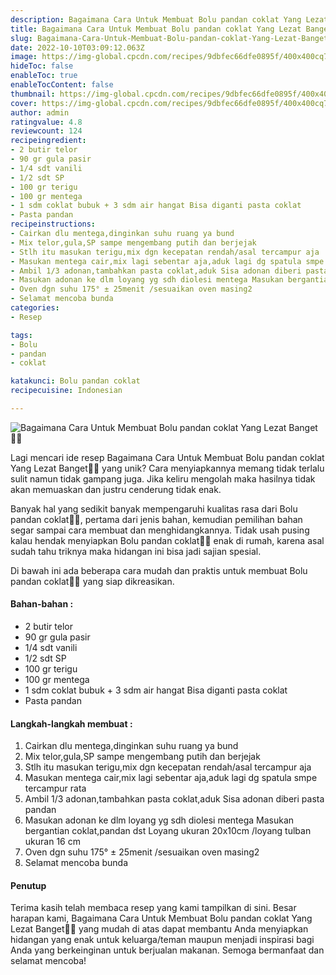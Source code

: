 ```yaml
---
description: Bagaimana Cara Untuk Membuat Bolu pandan coklat Yang Lezat Banget"
title: Bagaimana Cara Untuk Membuat Bolu pandan coklat Yang Lezat Banget
slug: Bagaimana-Cara-Untuk-Membuat-Bolu-pandan-coklat-Yang-Lezat-Banget
date: 2022-10-10T03:09:12.063Z
image: https://img-global.cpcdn.com/recipes/9dbfec66dfe0895f/400x400cq70/photo.jpg
hideToc: false
enableToc: true
enableTocContent: false
thumbnail: https://img-global.cpcdn.com/recipes/9dbfec66dfe0895f/400x400cq70/photo.jpg
cover: https://img-global.cpcdn.com/recipes/9dbfec66dfe0895f/400x400cq70/photo.jpg
author: admin
ratingvalue: 4.8
reviewcount: 124
recipeingredient:
- 2 butir telor
- 90 gr gula pasir
- 1/4 sdt vanili
- 1/2 sdt SP
- 100 gr terigu
- 100 gr mentega
- 1 sdm coklat bubuk + 3 sdm air hangat Bisa diganti pasta coklat
- Pasta pandan
recipeinstructions:
- Cairkan dlu mentega,dinginkan suhu ruang ya bund
- Mix telor,gula,SP sampe mengembang putih dan berjejak
- Stlh itu masukan terigu,mix dgn kecepatan rendah/asal tercampur aja
- Masukan mentega cair,mix lagi sebentar aja,aduk lagi dg spatula smpe tercampur rata
- Ambil 1/3 adonan,tambahkan pasta coklat,aduk Sisa adonan diberi pasta pandan
- Masukan adonan ke dlm loyang yg sdh diolesi mentega Masukan bergantian coklat,pandan dst Loyang ukuran 20x10cm /loyang tulban ukuran 16 cm
- Oven dgn suhu 175° ± 25menit /sesuaikan oven masing2
- Selamat mencoba bunda
categories:
- Resep

tags:
- Bolu
- pandan
- coklat

katakunci: Bolu pandan coklat
recipecuisine: Indonesian

---
```


![Bagaimana Cara Untuk Membuat Bolu pandan coklat Yang Lezat Banget👩‍🍳](https://img-global.cpcdn.com/recipes/9dbfec66dfe0895f/400x400cq70/photo.jpg)

Lagi mencari ide resep Bagaimana Cara Untuk Membuat Bolu pandan coklat Yang Lezat Banget👩‍🍳 yang unik? Cara menyiapkannya memang tidak terlalu sulit namun tidak gampang juga. Jika keliru mengolah maka hasilnya tidak akan memuaskan dan justru cenderung tidak enak.

Banyak hal yang sedikit banyak mempengaruhi kualitas rasa dari Bolu pandan coklat👩‍🍳, pertama dari jenis bahan, kemudian pemilihan bahan segar sampai cara membuat dan menghidangkannya. Tidak usah pusing kalau hendak menyiapkan Bolu pandan coklat👩‍🍳 enak di rumah, karena asal sudah tahu triknya maka hidangan ini bisa jadi sajian spesial.

Di bawah ini ada beberapa cara mudah dan praktis untuk membuat Bolu pandan coklat👩‍🍳 yang siap dikreasikan.

<!--inarticleads1-->

#### Bahan-bahan :

- 2 butir telor
- 90 gr gula pasir
- 1/4 sdt vanili
- 1/2 sdt SP
- 100 gr terigu
- 100 gr mentega
- 1 sdm coklat bubuk + 3 sdm air hangat Bisa diganti pasta coklat
- Pasta pandan

<!--inarticleads2-->

#### Langkah-langkah membuat :

1. Cairkan dlu mentega,dinginkan suhu ruang ya bund
1. Mix telor,gula,SP sampe mengembang putih dan berjejak
1. Stlh itu masukan terigu,mix dgn kecepatan rendah/asal tercampur aja
1. Masukan mentega cair,mix lagi sebentar aja,aduk lagi dg spatula smpe tercampur rata
1. Ambil 1/3 adonan,tambahkan pasta coklat,aduk Sisa adonan diberi pasta pandan
1. Masukan adonan ke dlm loyang yg sdh diolesi mentega Masukan bergantian coklat,pandan dst Loyang ukuran 20x10cm /loyang tulban ukuran 16 cm
1. Oven dgn suhu 175° ± 25menit /sesuaikan oven masing2
1. Selamat mencoba bunda

#### Penutup

Terima kasih telah membaca resep yang kami tampilkan di sini. Besar harapan kami, Bagaimana Cara Untuk Membuat Bolu pandan coklat Yang Lezat Banget👩‍🍳 yang mudah di atas dapat membantu Anda menyiapkan hidangan yang enak untuk keluarga/teman maupun menjadi inspirasi bagi Anda yang berkeinginan untuk berjualan makanan. Semoga bermanfaat dan selamat mencoba!